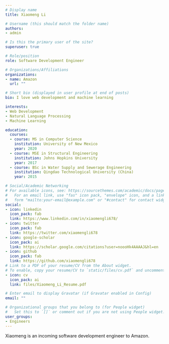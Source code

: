 ```yaml
---
# Display name
title: Xiaomeng Li

# Username (this should match the folder name)
authors:
- admin

# Is this the primary user of the site?
superuser: true

# Role/position
role: Software Development Engineer

# Organizations/Affiliations
organizations:
- name: Amazon
  url: ""

# Short bio (displayed in user profile at end of posts)
bio: I love web development and machine learning

interests:
- Web Development
- Natural Language Processing
- Machine Learning

education:
  courses:
  - course: MS in Computer Science
    institution: University of New Mexico
    year: 2020
  - course: MSE in Structural Engineering
    institution: Johns Hopkins University
    year: 2017
  - course: BSc in Water Supply and Sewerage Engineering
    institution: Qingdao Technological University (China)
    year: 2015

# Social/Academic Networking
# For available icons, see: https://sourcethemes.com/academic/docs/page-builder/#icons
#   For an email link, use "fas" icon pack, "envelope" icon, and a link in the
#   form "mailto:your-email@example.com" or "#contact" for contact widget.
social:
- icon: linkedin
  icon_pack: fab
  link: https://www.linkedin.com/in/xiaomengli678/
- icon: twitter
  icon_pack: fab
  link: https://twitter.com/xiaomengli678
- icon: google-scholar
  icon_pack: ai
  link: https://scholar.google.com/citations?user=noooHk4AAAAJ&hl=en
- icon: github
  icon_pack: fab
  link: https://github.com/xiaomengli678
# Link to a PDF of your resume/CV from the About widget.
# To enable, copy your resume/CV to `static/files/cv.pdf` and uncomment the lines below.
- icon: cv
  icon_pack: ai
  link: files/Xiaomeng_Li_Resume.pdf

# Enter email to display Gravatar (if Gravatar enabled in Config)
email: ""

# Organizational groups that you belong to (for People widget)
#   Set this to `[]` or comment out if you are not using People widget.
user_groups:
- Engineers
---
```


Xiaomeng is an incoming software development engineer to Amazon.
